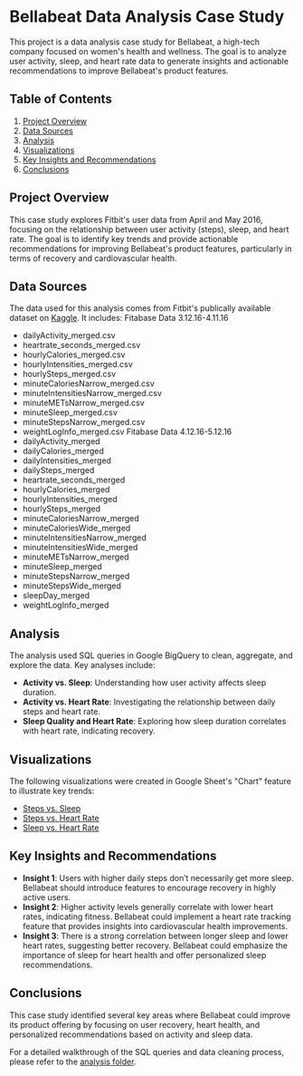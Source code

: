# Bellabeat Data Analysis Case Study

This project is a data analysis case study for Bellabeat, a high-tech company focused on women's health and wellness. The goal is to analyze user activity, sleep, and heart rate data to generate insights and actionable recommendations to improve Bellabeat's product features.

## Table of Contents
1. [Project Overview](#project-overview)
2. [Data Sources](#data-sources)
3. [Analysis](#analysis)
4. [Visualizations](#visualizations)
5. [Key Insights and Recommendations](#key-insights-and-recommendations)
6. [Conclusions](#conclusions)

## Project Overview
This case study explores Fitbit's user data from April and May 2016, focusing on the relationship between user activity (steps), sleep, and heart rate. The goal is to identify key trends and provide actionable recommendations for improving Bellabeat's product features, particularly in terms of recovery and cardiovascular health.

## Data Sources
The data used for this analysis comes from Fitbit's publically available dataset on [Kaggle](https://www.kaggle.com/datasets/arashnic/fitbit). It includes:
Fitabase Data 3.12.16-4.11.16
- dailyActivity_merged.csv
- heartrate_seconds_merged.csv
- hourlyCalories_merged.csv
- hourlyIntensities_merged.csv
- hourlySteps_merged.csv
- minuteCaloriesNarrow_merged.csv
- minuteIntensitiesNarrow_merged.csv
- minuteMETsNarrow_merged.csv
- minuteSleep_merged.csv
- minuteStepsNarrow_merged.csv
- weightLogInfo_merged.csv
Fitabase Data 4.12.16-5.12.16
- dailyActivity_merged
- dailyCalories_merged
- dailyIntensities_merged
- dailySteps_merged
- heartrate_seconds_merged
- hourlyCalories_merged
- hourlyIntensities_merged
- hourlySteps_merged
- minuteCaloriesNarrow_merged
- minuteCaloriesWide_merged
- minuteIntensitiesNarrow_merged
- minuteIntensitiesWide_merged
- minuteMETsNarrow_merged
- minuteSleep_merged
- minuteStepsNarrow_merged
- minuteStepsWide_merged
- sleepDay_merged
- weightLogInfo_merged

## Analysis
The analysis used SQL queries in Google BigQuery to clean, aggregate, and explore the data. Key analyses include:
- **Activity vs. Sleep**: Understanding how user activity affects sleep duration.
- **Activity vs. Heart Rate**: Investigating the relationship between daily steps and heart rate.
- **Sleep Quality and Heart Rate**: Exploring how sleep duration correlates with heart rate, indicating recovery.

## Visualizations
The following visualizations were created in Google Sheet's "Chart" feature to illustrate key trends:
- [Steps vs. Sleep](./visualizations/steps_vs_sleep.png)
- [Steps vs. Heart Rate](./visualizations/steps_vs_heart_rate.png)
- [Sleep vs. Heart Rate](./visualizations/sleep_vs_heart_rate.png)

## Key Insights and Recommendations
- **Insight 1**: Users with higher daily steps don’t necessarily get more sleep. Bellabeat should introduce features to encourage recovery in highly active users.
- **Insight 2**: Higher activity levels generally correlate with lower heart rates, indicating fitness. Bellabeat could implement a heart rate tracking feature that provides insights into cardiovascular health improvements.
- **Insight 3**: There is a strong correlation between longer sleep and lower heart rates, suggesting better recovery. Bellabeat could emphasize the importance of sleep for heart health and offer personalized sleep recommendations.

## Conclusions
This case study identified several key areas where Bellabeat could improve its product offering by focusing on user recovery, heart health, and personalized recommendations based on activity and sleep data.

For a detailed walkthrough of the SQL queries and data cleaning process, please refer to the [analysis folder](./analysis/).
